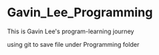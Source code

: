 # Gavin_Lee_Programming
This is Gavin Lee's program-learning journey

using git to save file under Programming folder
